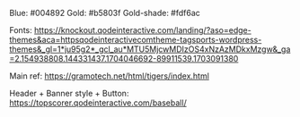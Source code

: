 Blue: #004892
Gold: #b5803f
Gold-shade: #fdf6ac


Fonts: https://knockout.qodeinteractive.com/landing/?aso=edge-themes&aca=httpsqodeinteractivecomtheme-tagsports-wordpress-themes&_gl=1*ju95g2*_gcl_au*MTU5MjcwMDIzOS4xNzAzMDkxMzgw&_ga=2.154938808.144331437.1704046692-89911539.1703091380

Main ref: https://gramotech.net/html/tigers/index.html

Header + Banner style + Button: https://topscorer.qodeinteractive.com/baseball/